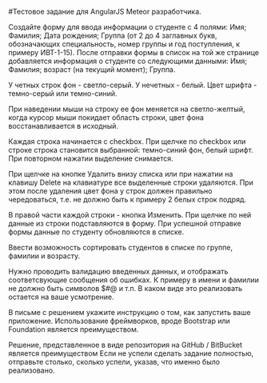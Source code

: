#Тестовое задание для AngularJS Meteor разработчика.

Создайте форму для ввода информации о студенте с 4 полями:
Имя;
Фамилия;
Дата рождения;
Группа (от 2 до 4 заглавных букв, обозначающих специальность, номер группы и год поступления, к примеру ИВТ-1-15).
После отправки формы в список  на той же странице добавляется информация о студенте со следующими данными:
Имя;
Фамилия;
возраст (на текущий момент);
Группа.
	
У четных строк фон - светло-серый.
У нечетных - белый.
Цвет шрифта - темно-серый или темно-синий.

При наведении мыши на строку ее фон меняется на светло-желтый, когда курсор мыши покидает область строки, цвет фона восстанавливается в исходный.

Каждая строка начинается с checkbox.
При щелчке по checkbox или строке строка становится выбранной: темно-синий фон, белый шрифт.
При повторном нажатии выделение снимается.

При щелчке на кнопке Удалить внизу списка или при нажатии на клавишу Delete на клавиатуре все выделенные строки удаляются. При этом после удаления цвет фона у строк должен правильно чередоваться, т.е. не должно быть к примеру 2 белых строк подряд.

В правой части каждой строки - кнопка Изменить. При щелчке по ней данные из строки подставляются в форму. При успешной отправке формы данные по студенту обновляются в списке.

Ввести возможность сортировать студентов в списке по группе, фамилии и возрасту.

Нужно проводить валидацию введенных данных, и отображать соответсвующие сообщения об ошибках. К примеру в имени и фамилии не должно быть символов $#@ и т.п. В каком виде это реализовать остается на ваше усмотрение.
	
В письме с решением укажите инструкцию о том, как запустить ваше приложение.
Использование фреймворков, вроде Bootstrap или Foundation является преимуществом.

Решение, представленное в виде репозитория на GitHub / BitBucket является преимуществом 
Если не успели сделать задание полностью, отправьте столько, сколько успели, указав, что именно было реализовано.


